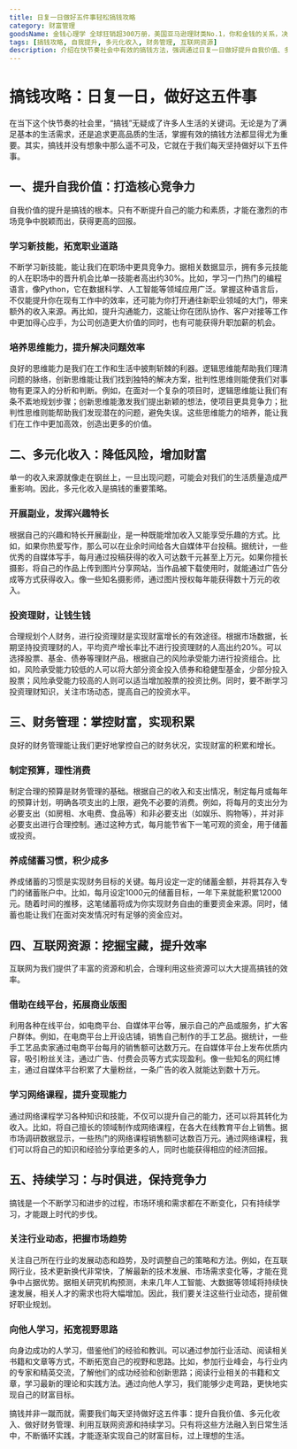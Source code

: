 ```yaml
---
title: 日复一日做好五件事轻松搞钱攻略
category: 财富管理
goodsName: 金钱心理学 全球狂销超300万册，美国亚马逊理财类No.1，你和金钱的关系，决定了财富和你的距离！财务自由指南
tags: [搞钱攻略, 自我提升, 多元化收入, 财务管理, 互联网资源]
description: 介绍在快节奏社会中有效的搞钱方法，强调通过日复一日做好提升自我价值、多元化收入、财务管理、利用互联网资源和持续学习这五件事来实现财富目标。
---
```


# 搞钱攻略：日复一日，做好这五件事

在当下这个快节奏的社会里，“搞钱”无疑成了许多人生活的关键词。无论是为了满足基本的生活需求，还是追求更高品质的生活，掌握有效的搞钱方法都显得尤为重要。其实，搞钱并没有想象中那么遥不可及，它就在于我们每天坚持做好以下五件事。

## 一、提升自我价值：打造核心竞争力

自我价值的提升是搞钱的根本。只有不断提升自己的能力和素质，才能在激烈的市场竞争中脱颖而出，获得更高的回报。

### 学习新技能，拓宽职业道路
不断学习新技能，能让我们在职场中更具竞争力。据相关数据显示，拥有多元技能的人在职场中的晋升机会比单一技能者高出约30%。比如，学习一门热门的编程语言，像Python，它在数据科学、人工智能等领域应用广泛。掌握这种语言后，不仅能提升你在现有工作中的效率，还可能为你打开通往新职业领域的大门，带来额外的收入来源。再比如，提升沟通能力，这能让你在团队协作、客户对接等工作中更加得心应手，为公司创造更大价值的同时，也有可能获得升职加薪的机会。

### 培养思维能力，提升解决问题效率
良好的思维能力是我们在工作和生活中披荆斩棘的利器。逻辑思维能帮助我们理清问题的脉络，创新思维能让我们找到独特的解决方案，批判性思维则能使我们对事物有更深入的分析和判断。例如，在面对一个复杂的项目时，逻辑思维能让我们有条不紊地规划步骤；创新思维能激发我们提出新颖的想法，使项目更具竞争力；批判性思维则能帮助我们发现潜在的问题，避免失误。这些思维能力的培养，能让我们在工作中更加高效，创造出更多的价值。

## 二、多元化收入：降低风险，增加财富

单一的收入来源就像走在钢丝上，一旦出现问题，可能会对我们的生活质量造成严重影响。因此，多元化收入是搞钱的重要策略。

### 开展副业，发挥兴趣特长
根据自己的兴趣和特长开展副业，是一种既能增加收入又能享受乐趣的方式。比如，如果你热爱写作，那么可以在业余时间给各大自媒体平台投稿。据统计，一些优秀的自媒体写手，每月通过投稿获得的收入可达数千元甚至上万元。如果你擅长摄影，将自己的作品上传到图片分享网站，当作品被下载使用时，就能通过广告分成等方式获得收入。像一些知名摄影师，通过图片授权每年能获得数十万元的收入。

### 投资理财，让钱生钱
合理规划个人财务，进行投资理财是实现财富增长的有效途径。根据市场数据，长期坚持投资理财的人，平均资产增长率比不进行投资理财的人高出约20%。可以选择股票、基金、债券等理财产品，根据自己的风险承受能力进行投资组合。比如，风险承受能力较低的人可以将大部分资金投入债券和稳健型基金，少部分投入股票；风险承受能力较高的人则可以适当增加股票的投资比例。同时，要不断学习投资理财知识，关注市场动态，提高自己的投资水平。

## 三、财务管理：掌控财富，实现积累

良好的财务管理能让我们更好地掌控自己的财务状况，实现财富的积累和增长。

### 制定预算，理性消费
制定合理的预算是财务管理的基础。根据自己的收入和支出情况，制定每月或每年的预算计划，明确各项支出的上限，避免不必要的消费。例如，将每月的支出分为必要支出（如房租、水电费、食品等）和非必要支出（如娱乐、购物等），并对非必要支出进行合理控制。通过这种方式，每月能节省下一笔可观的资金，用于储蓄或投资。

### 养成储蓄习惯，积少成多
养成储蓄的习惯是实现财务目标的关键。每月设定一定的储蓄金额，并将其存入专门的储蓄账户中。比如，每月设定1000元的储蓄目标，一年下来就能积累12000元。随着时间的推移，这笔储蓄将成为你实现财务自由的重要资金来源。同时，储蓄也能让我们在面对突发情况时有足够的资金应对。

## 四、互联网资源：挖掘宝藏，提升效率

互联网为我们提供了丰富的资源和机会，合理利用这些资源可以大大提高搞钱的效率。

### 借助在线平台，拓展商业版图
利用各种在线平台，如电商平台、自媒体平台等，展示自己的产品或服务，扩大客户群体。例如，在电商平台上开设店铺，销售自己制作的手工艺品。据统计，一些手工艺品卖家通过电商平台每月的销售额可达数万元。在自媒体平台上发布优质内容，吸引粉丝关注，通过广告、付费会员等方式实现盈利。像一些知名的网红博主，通过自媒体平台积累了大量粉丝，一条广告的收入就能达到数十万元。

### 学习网络课程，提升变现能力
通过网络课程学习各种知识和技能，不仅可以提升自己的能力，还可以将其转化为收入。比如，将自己擅长的领域制作成网络课程，在各大在线教育平台上销售。据市场调研数据显示，一些热门的网络课程销售额可达数百万元。通过网络课程，我们可以将自己的知识和经验分享给更多的人，同时也能获得相应的经济回报。

## 五、持续学习：与时俱进，保持竞争力

搞钱是一个不断学习和进步的过程，市场环境和需求都在不断变化，只有持续学习，才能跟上时代的步伐。

### 关注行业动态，把握市场趋势
关注自己所在行业的发展动态和趋势，及时调整自己的策略和方法。例如，在互联网行业，技术更新换代非常快，了解最新的技术发展、市场需求变化等，才能在竞争中占据优势。据相关研究机构预测，未来几年人工智能、大数据等领域将持续快速发展，相关人才的需求也将大幅增加。因此，我们要关注这些行业动态，提前做好职业规划。

### 向他人学习，拓宽视野思路
向身边成功的人学习，借鉴他们的经验和教训。可以通过参加行业活动、阅读相关书籍和文章等方式，不断拓宽自己的视野和思路。比如，参加行业峰会，与行业内的专家和精英交流，了解他们的成功经验和创新思路；阅读行业相关的书籍和文章，学习最新的理论和实践方法。通过向他人学习，我们能够少走弯路，更快地实现自己的财富目标。

搞钱并非一蹴而就，需要我们每天坚持做好这五件事：提升自我价值、多元化收入、做好财务管理、利用互联网资源和持续学习。只有将这些方法融入到日常生活中，不断循环实践，才能逐渐实现自己的财富目标，过上理想的生活。